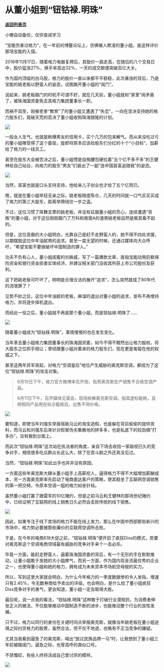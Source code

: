 # 从董小姐到“钮钴禄.明珠”

[**返回列表页**](/gzh/政事堂2019)

小懒自动备份，仅供查阅学习

  

“宝能伤害过格力”，在一年前的博鳌论坛上，仿佛被人欺凌的董小姐，是这样评价那场宝能的入侵。

  

2016年11月17日，随着格力电器复牌后，其股价一路走高，在随后的八个交易日中，股价猛涨27%，换手率高达32%，一天的成交额便突破百亿大关。

  

作为国内顶级的白马股，格力的股价一直以来都平平稳稳，此次暴涨的背后，乃是宝能的姚老板以野蛮人的姿态，试图踹开董小姐的“闺门”。

  

说起来，姚老板踹门的时机不可谓不好，就在几天前，董小姐就和“家里”闹矛盾了，被珠海国资委免去其格力集团董事长一职。

  

而祸不双至，刚被老爹“教育”了的董小姐又遭遇了“失恋”，一向在坚决支持她的格力股东们，竟破天荒的否决了董小姐收购珠海银隆的计划。

  

![](https://mmbiz.qpic.cn/mmbiz_jpg/rxhS23yu8cPVuA3epw3Al4Aazc8Mg5CTKqvfN91ibZkz7PoH7WAxcia3jqhzsBaGUzjvHWNYPwSSiaJ3Bzv58BVSg/640?wx_fmt=jpeg)

  

一般女人生气，也就是刷爆男友的信用卡，买个几万的包来解气。而从来没吃过亏的董小姐哪受得了这个委屈，旋即将原本应该给股东们分红的十个“小目标”，加薪给了格力的一线员工。

  

甚至在股东大会被否决之后，董小姐愣是自掏腰包硬拉着“五个亿不多不多”的王健林给自己站台，向格力的股东“男友”们装出了一副“连中国首富追随我”的姿态。

  

![](https://mmbiz.qpic.cn/mmbiz_jpg/rxhS23yu8cPVuA3epw3Al4Aazc8Mg5CTnCibR4vW7Yscwc3hfx1qyRXemu7Cnm20hCMFCImo55J6oOibma5EOyiaw/640?wx_fmt=jpeg)

  

当然，首富也就是口头支持支持，他给亲儿子创业也才给了五个亿而已。

  

嗯，就是在董小姐举目无亲之际，姚老板暗度陈仓，几天的时间就一口气买买买成了格力的第三大股东，距离举牌线仅一步之遥。

  

不过，这位习惯了挥舞支票的姚老板，并没有征服董小姐的芳心，连续遭遇“背叛”的董小姐，对于这位刚刚踹门了万科和南玻A的渣男姚老板自然是极其看不起的。

  

但是，这位高傲的大小姐明白，光靠自己是赶不走野蛮人的，她不得不四处求援，以期摆脱这位中年油腻男的追求。甚至一度无望的时候，还通过媒体向大众呼吁，“希望宝能不要做破坏中国制造的罪人。”

  

功夫不负有心人，董小姐闺蜜的刘姝威，写了一篇爆款文章，直指宝能动用巨额保险资金和银行资金损害实体经济，并建议相关部门没收其所获上市公司股份及获利。

  

这下把姚老板可吓坏了，明明是合理合法的展开“追求”，怎么突然就成了80年代的流氓罪了？

  

见势不妙之后，这位中年油腻的老板，麻溜的退出对董小姐的追求，宣布不再增持格力，并将逐步择机退出。

  

而经此一役之后，董小姐就不再是那个董小姐，而是钮钴禄.明珠了......

  

![](https://mmbiz.qpic.cn/mmbiz_jpg/rxhS23yu8cPVuA3epw3Al4Aazc8Mg5CTKOsll3PF3jD5bhWq4sVib9iaiaNDpBlUKGPvuKobtngKbSxOA1w4vlJbQ/640?wx_fmt=jpeg)

  

随着董小姐成为“钮钴禄.明珠”，事情慢慢的也在发生变化。

  

当年革去董小姐格力集团董事长的珠海国资委，如今不得不黯然出让格力股权，将大股东之位拱手相让；曾经跟董小姐对着来的格力股东们，现在更是匍匐在他的权威之下。

  

甚至这两年异军突起，对格力“空调皇后”地位产生威胁的奥克斯空调，都成为了这位“钮钴禄.明珠”的攻击对象。

  

> 6月10日下午，格力官方微博率先开炮，指责奥克斯生产销售不合格空调产品。
>
>  
>
>
> 6月11日下午，召开媒体见面会，现场拆解奥克斯空调。指其虚标能耗，且把相同产品用在标示能耗后，出售不同价格。

  

![](https://mmbiz.qpic.cn/mmbiz_png/rxhS23yu8cPVuA3epw3Al4Aazc8Mg5CT0ULHqCjhvoicezP5Dn4VJ7ib0EBvqfXLjdZcZTDYwPNYV5L3ba73Uc6g/640?wx_fmt=png)

  

要知道，即使当年刘强东举报宿敌马云的淘宝造假，也是躲在背后偷偷的提供资料，而马云和刘强东后来针对假冒伪劣集散地的拼多多，也是私底下的较劲搞“打多办”，没有搬到台面上。

  

而此次“钮钴禄.明珠”这次站在执法者的角度，亲自下场去收拾一家敌视已久的竞争对手，相信很多吃瓜群众长这么大，除了在宫斗剧之外还真没见过。

  

当然，“钮钴禄.明珠”如此出手也并非没有原因。

  

一方面这些年奥克斯大肆从董小姐手上高薪挖人，逼得格力不得不大幅增加薪酬成本，另一方面奥克斯率先启动了电商直达客户的策略，使其稳坐了互联网空调销售的第一把交椅，令原本空调一姐的格力如坐针毡。

  

虽然董小姐打赢了跟雷军的10亿赌约，但是之前马云和王健林的那场世纪赌约中，已经证明了互联网的线上销售日久必然会击败传统的线下销售。

  

![](https://mmbiz.qpic.cn/mmbiz_jpg/rxhS23yu8cPVuA3epw3Al4Aazc8Mg5CTLKWv4qQqpNckQbz3QgTXtL7HSKmiaqicK6oRTWT6WbyyhU4Gwh23TtOQ/640?wx_fmt=jpeg)

  

因此，如果专注于线下卖场的格力不能在线上发力，那么在中国中西部那些新兴的市场中，格力势必要被那些廉价的互联网空调所击败。

  

于是，在今年的电商618大促之前，“钮钴禄.明珠”便开启了疯狂Diss的模式，势要对奥克斯这个空调电商领域最有威胁的竞争对手来个一击必杀。

  

毕竟一方面，能赶走野蛮人，逼着珠海国资委的背后，有一个无形的手在默默推动，让董小姐敢于发她的大小姐脾气，而另一方面，作为国内现金流最优秀的企业之一，也使得董小姐和她的格力，拥有成为未来资本市场航空母舰的实力。

  

所以，写到这里大家就会明白，为什么今年格力的一季度数据惨的令人发指，增速只有2.45%，令无数券商给予卖出的评级。也会明白，是什么给了董小姐疯狂Diss竞争对手的勇气，更会知道，董小姐一定会取得大胜。

  

最后呢，说一点我的看法，“钮钴禄.明珠”这种敢于打破行业潜规则，为消费者伸张正义的做法，不仅能够推动中国制造不断的进步，也能推动整个行业的良性发展。

  

只不过，格力以同行的身份在关键时间点举报奥克斯，就像当年姚老板在董小姐逆境之际扫货格力的股票，虽然合法，但不仅不地道，也略有不正当竞争的嫌疑。

  

尤其当我看到逼急了的奥克斯，喊出“放过民族品牌一马”时，让我想到了董小姐三年前被踹闺门，逼急之际，也曾高呼的类似口号。  

  

不禁慨叹，有些人终将活成自己曾讨厌的模样。

  

![](https://mmbiz.qpic.cn/mmbiz_jpg/rxhS23yu8cMiatPvp0VIcSMibKUkTa4icp7AVT3HXAXydE25AT4ExJ5oTmvpq95aKo2xxu1XaJODX39BQVsSMxlvg/640?wx_fmt=jpeg)

